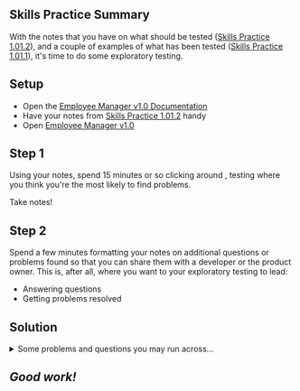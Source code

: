 ## Skills Practice Summary

With the notes that you have on what should be tested
([Skills Practice 1.01.2](./sp1.01.2.md)), and a couple of examples of what has
been tested ([Skills Practice 1.01.1](./sp1.01.1.md)), it's time to do some
exploratory testing.

## Setup

- Open the
  [Employee Manager v1.0 Documentation](https://devmountain-qa.github.io/employee-manager/1.0_README.html)
- Have your notes from [Skills Practice 1.01.2](./sp1.01.2.md) handy
- Open
  [Employee Manager v1.0](https://devmountain-qa.github.io/employee-manager/1.0_Version/index.html)

## Step 1

Using your notes, spend 15 minutes or so clicking around , testing where you
think you're the most likely to find problems.

Take notes!

## Step 2

Spend a few minutes formatting your notes on additional questions or problems
found so that you can share them with a developer or the product owner. This is,
after all, where you want to your exploratory testing to lead:

- Answering questions
- Getting problems resolved

## Solution

<details> <summary> Some problems and questions you may run across... </summary>

### Bugs

- ZERO field validation. There should probably be at least some validation not
  allowing letters into phone numbers, a minimum number of characters in
  name/title, etc.
- Not _all_ IDs in the test data are positive. That could lead to some
  inconsistencies/problems in testing.
- Navigating away from unsaved changes doesn't cancel the changes.

### Questions

Most of your questions should be about formatting and user experience.

- Should there be a way to cancel out of "editing" a contact, and being in a
  "view only" mode?

Things like that.

</details>

## **_Good work!_**
